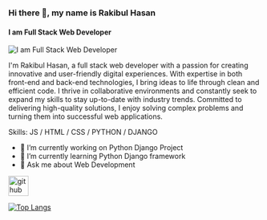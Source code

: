 ### Hi there 👋, my name is Rakibul Hasan
#### I am Full Stack Web Developer
![I am Full Stack Web Developer](https://arturssmirnovs.github.io/github-profile-readme-generator/images/banner.png)

I'm Rakibul Hasan, a full stack web developer with a passion for creating innovative and user-friendly digital experiences. With expertise in both front-end and back-end technologies, I bring ideas to life through clean and efficient code. I thrive in collaborative environments and constantly seek to expand my skills to stay up-to-date with industry trends. Committed to delivering high-quality solutions, I enjoy solving complex problems and turning them into successful web applications.

Skills:  JS / HTML / CSS / PYTHON / DJANGO

- 🔭 I’m currently working on Python Django Project 
- 🌱 I’m currently learning Python Django framework  
- 💬 Ask me about Web Development  


[<img src='https://cdn.jsdelivr.net/npm/simple-icons@3.0.1/icons/github.svg' alt='github' height='40'>](https://github.com/rakibul23n28)  

[![Top Langs](https://github-readme-stats.vercel.app/api/top-langs/?username=rakibul23n28)](https://github.com/anuraghazra/github-readme-stats)





